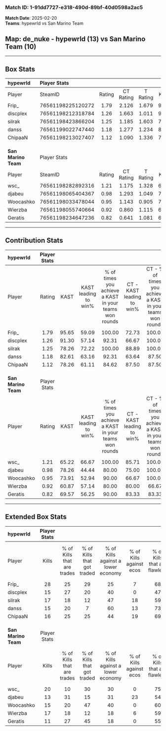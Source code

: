 ### Match ID: 1-91dd7727-e318-490d-89bf-40d0598a2ac5  
**Match Date**: 2025-02-20  
**Teams**: hypewrld vs San Marino Team  

## **Map**: de_nuke - hypewrld (13) vs San Marino Team (10)  
---  

## Box Stats  

| **hypewrld**        | Player Stats      |        |           |          |       |       |       |         |        |      |     |
| :- | :- | :-: | :-: | :-: | :-: | :-: | :-: | :-: | :-: | :-: | :-: |
| Player              | SteamID           | Rating | CT Rating | T Rating | KAST  |  ADR  | Kills | Assists | Deaths | K/D  | HS% |
| Frip_               | 76561198225120272 |  1.79  |   2.126   |  1.679   | 95.65 | 103.9 |  28   |    4    |   16   | 1.75 | 42  |
| discplex            | 76561198212318784 |  1.26  |   1.663   |  1.011   | 91.30 | 93.3  |  15   |   14    |   17   | 0.88 | 66  |
| silrak              | 76561198423866204 |  1.25  |   1.185   |  1.603   | 78.26 | 85.2  |  17   |    6    |   14   | 1.21 | 29  |
| danss               | 76561199022747440 |  1.18  |   1.277   |  1.234   | 82.61 | 73.8  |  15   |    4    |   13   | 1.15 | 66  |
| ChipaaN             | 76561198213027407 |  1.12  |   1.090   |  1.336   | 78.26 | 72.7  |  16   |    5    |   16   | 1.00 | 31  |
|                     |                   |        |           |          |       |       |       |         |        |      |     |
|                     |                   |        |           |          |       |       |       |         |        |      |     |
|                     |                   |        |           |          |       |       |       |         |        |      |     |
| **San Marino Team** | Player Stats      |        |           |          |       |       |       |         |        |      |     |
| Player              | SteamID           | Rating | CT Rating | T Rating | KAST  |  ADR  | Kills | Assists | Deaths | K/D  | HS% |
| wsc_                | 76561198282892316 |  1.21  |   1.175   |  1.328   | 65.22 | 101.0 |  20   |    3    |   18   | 1.11 | 70  |
| djabeu              | 76561198065404367 |  0.98  |   1.293   |  1.049   | 78.26 | 69.5  |  13   |    7    |   17   | 0.76 | 69  |
| Woocashko           | 76561198033478044 |  0.95  |   1.143   |  0.905   | 73.91 | 62.2  |  15   |    6    |   19   | 0.79 | 46  |
| Wierzba             | 76561198055740664 |  0.92  |   0.860   |  1.115   | 60.87 | 71.1  |  17   |    3    |   20   | 0.85 | 41  |
| Geratis             | 76561198234647236 |  0.82  |   0.641   |  1.081   | 69.57 | 65.3  |  11   |    5    |   17   | 0.65 | 45  |
---  

## Contribution Stats  

| **hypewrld**        | Player Stats |       |                      |                                                        |                           |                                                             |                          |                                                            |
| :- | :-: | :-: | :-: | :-: | :-: | :-: | :-: | :-: |
| Player              |    Rating    | KAST  | KAST leading to win% | % of times you achieve a KAST in your teams won rounds | CT - KAST leading to win% | CT - % of times you achieve a KAST in your teams won rounds | T - KAST leading to win% | T - % of times you achieve a KAST in your teams won rounds |
| Frip_               |     1.79     | 95.65 |        59.09         |                         100.00                         |           72.73           |                           100.00                            |          45.45           |                           100.00                           |
| discplex            |     1.26     | 91.30 |        57.14         |                         92.31                          |           66.67           |                           100.00                            |          44.44           |                           80.00                            |
| silrak              |     1.25     | 78.26 |        72.22         |                         100.00                         |           88.89           |                           100.00                            |          55.56           |                           100.00                           |
| danss               |     1.18     | 82.61 |        63.16         |                         92.31                          |           63.64           |                            87.50                            |          62.50           |                           100.00                           |
| ChipaaN             |     1.12     | 78.26 |        61.11         |                         84.62                          |           87.50           |                            87.50                            |          40.00           |                           80.00                            |
|                     |              |       |                      |                                                        |                           |                                                             |                          |                                                            |
|                     |              |       |                      |                                                        |                           |                                                             |                          |                                                            |
|                     |              |       |                      |                                                        |                           |                                                             |                          |                                                            |
| **San Marino Team** | Player Stats |       |                      |                                                        |                           |                                                             |                          |                                                            |
| Player              |    Rating    | KAST  | KAST leading to win% | % of times you achieve a KAST in your teams won rounds | CT - KAST leading to win% | CT - % of times you achieve a KAST in your teams won rounds | T - KAST leading to win% | T - % of times you achieve a KAST in your teams won rounds |
| wsc_                |     1.21     | 65.22 |        66.67         |                         100.00                         |           85.71           |                           100.00                            |          50.00           |                           100.00                           |
| djabeu              |     0.98     | 78.26 |        44.44         |                         80.00                          |           75.00           |                           100.00                            |          20.00           |                           50.00                            |
| Woocashko           |     0.95     | 73.91 |        52.94         |                         90.00                          |           66.67           |                           100.00                            |          37.50           |                           75.00                            |
| Wierzba             |     0.92     | 60.87 |        57.14         |                         80.00                          |           80.00           |                            66.67                            |          44.44           |                           100.00                           |
| Geratis             |     0.82     | 69.57 |        56.25         |                         90.00                          |           83.33           |                            83.33                            |          40.00           |                           100.00                           |
---  

## Extended Box Stats  

| **hypewrld**        | Player Stats |                            |                            |                                    |                         |                              |                                 |        |                             |                                     |                          |                               |                            |
| :- | :-: | :-: | :-: | :-: | :-: | :-: | :-: | :-: | :-: | :-: | :-: | :-: | :-: |
| Player              |    Kills     | % of Kills that are trades | % of Kills that got traded | % of Kills against a lower economy | % of Kills against ecos | % of Kills that are flawless | % of Kills that are close duels | Deaths | % of Deaths that get traded | % of Deaths against a lower economy | % of Deaths against ecos | % of Deaths that are flawless | % of Deaths that are close |
| Frip_               |      28      |             25             |             29             |                 25                 |            7            |              68              |                0                |   16   |             31              |                 31                  |            6             |              75               |             13             |
| discplex            |      15      |             27             |             20             |                 40                 |            0            |              47              |               13                |   17   |             24              |                 24                  |            6             |              41               |             0              |
| silrak              |      17      |             18             |             12             |                 47                 |           18            |              59              |                6                |   14   |             43              |                 29                  |            0             |              64               |             21             |
| danss               |      15      |             20             |             7              |                 60                 |           13            |              73              |                0                |   13   |             31              |                 31                  |            0             |              69               |             15             |
| ChipaaN             |      16      |             25             |             25             |                 44                 |           19            |              69              |                6                |   16   |             19              |                 25                  |            0             |              69               |             6              |
|                     |              |                            |                            |                                    |                         |                              |                                 |        |                             |                                     |                          |                               |                            |
|                     |              |                            |                            |                                    |                         |                              |                                 |        |                             |                                     |                          |                               |                            |
|                     |              |                            |                            |                                    |                         |                              |                                 |        |                             |                                     |                          |                               |                            |
| **San Marino Team** | Player Stats |                            |                            |                                    |                         |                              |                                 |        |                             |                                     |                          |                               |                            |
| Player              |    Kills     | % of Kills that are trades | % of Kills that got traded | % of Kills against a lower economy | % of Kills against ecos | % of Kills that are flawless | % of Kills that are close duels | Deaths | % of Deaths that get traded | % of Deaths against a lower economy | % of Deaths against ecos | % of Deaths that are flawless | % of Deaths that are close |
| wsc_                |      20      |             10             |             30             |                 30                 |            0            |              75              |                0                |   18   |             11              |                 11                  |            0             |              50               |             6              |
| djabeu              |      13      |             31             |             15             |                 31                 |           23            |              54              |                0                |   17   |             47              |                 18                  |            6             |              59               |             6              |
| Woocashko           |      15      |             20             |             47             |                 40                 |            0            |              60              |               20                |   19   |             16              |                 21                  |            5             |              68               |             5              |
| Wierzba             |      17      |             18             |             12             |                 18                 |            6            |              59              |               29                |   20   |             15              |                 20                  |            5             |              65               |             0              |
| Geratis             |      11      |             27             |             45             |                 18                 |            0            |              55              |                0                |   17   |             12              |                  6                  |            0             |              76               |             6              |
